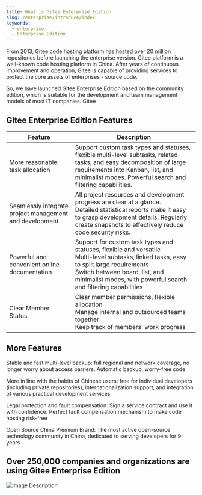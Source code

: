 ```yaml
---
title: What is Gitee Enterprise Edition
slug: /enterprise/introduce/index
keywords:
  - enterprise
  - Enterprise Edition
---
```



From 2013, Gitee code hosting platform has hosted over 20 million repositories before launching the enterprise version. Gitee platform is a well-known code hosting platform in China. After years of continuous improvement and operation, Gitee is capable of providing services to protect the core assets of enterprises - source code.

So, we have launched Gitee Enterprise Edition based on the community edition, which is suitable for the development and team management models of most IT companies. Gitee

## Gitee Enterprise Edition Features

| Feature | Description |
| --- | --- |
| More reasonable task allocation | Support custom task types and statuses, flexible multi-level subtasks, related tasks, and easy decomposition of large requirements into Kanban, list, and minimalist modes. Powerful search and filtering capabilities. |
| Seamlessly integrate project management and development | All project resources and development progress are clear at a glance.<br/>Detailed statistical reports make it easy to grasp development details. Regularly create snapshots to effectively reduce code security risks.|
| Powerful and convenient online documentation | Support for custom task types and statuses, flexible and versatile<br/>Multi-level subtasks, linked tasks, easy to split large requirements<br/>Switch between board, list, and minimalist modes, with powerful search and filtering capabilities|
| Clear Member Status | Clear member permissions, flexible allocation<br/>Manage internal and outsourced teams together<br/>Keep track of members' work progress<br/>|

## More Features

Stable and fast multi-level backup: full regional and network coverage, no longer worry about access barriers. Automatic backup, worry-free code

More in line with the habits of Chinese users: free for individual developers (including private repositories), internationalization support, and integration of various practical development services.

Legal protection and fault compensation: Sign a service contract and use it with confidence. Perfect fault compensation mechanism to make code hosting risk-free

Open Source China Premium Brand: The most active open-source technology community in China, dedicated to serving developers for 9 years

## Over 250,000 companies and organizations are using Gitee Enterprise Edition

![Image Description](./assets/introduce-cases.png)